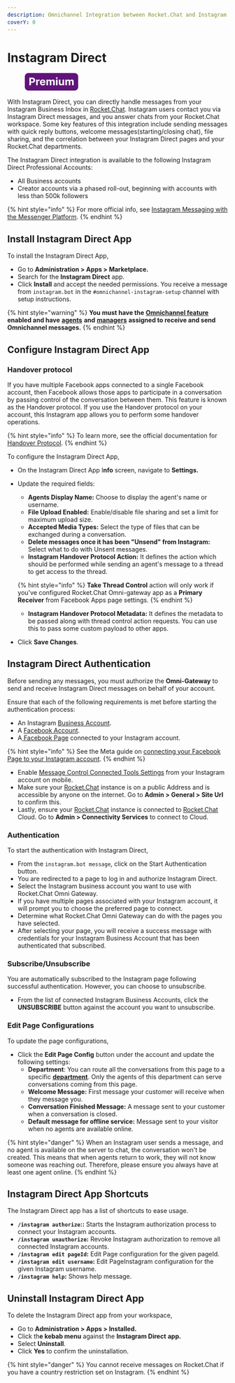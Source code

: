 ```yaml
---
description: Omnichannel Integration between Rocket.Chat and Instagram Messenger API.
coverY: 0
---
```


# Instagram Direct

<figure><img src="../../../../../.gitbook/assets/Premium.svg" alt=""><figcaption></figcaption></figure>

With Instagram Direct, you can directly handle messages from your Instagram Business Inbox in [Rocket.Chat](http://rocket.chat). Instagram users contact you via Instagram Direct messages, and you answer chats from your Rocket.Chat workspace. Some key features of this integration include sending messages with quick reply buttons, welcome messages(starting/closing chat), file sharing, and the correlation between your Instagram Direct pages and your Rocket.Chat departments.

The Instagram Direct integration is available to the following Instagram Direct Professional Accounts:

* All Business accounts
* Creator accounts via a phased roll-out, beginning with accounts with less than 500k followers

{% hint style="info" %}
For more official info, see [Instagram Messaging with the Messenger Platform](https://developers.facebook.com/docs/messenger-platform/instagram).
{% endhint %}

## Install Instagram Direct App

To install the Instagram Direct App,

* Go to **Administration > Apps > Marketplace.**
* Search for the **Instagram Direct** app.
* Click **Install** and accept the needed permissions. You receive a message from `instagram.bot` in the `#omnichannel-instagram-setup` channel with setup instructions.

{% hint style="warning" %}
**You must have the** [**Omnichannel feature**](https://docs.rocket.chat/use-rocket.chat/omnichannel#enable-omnichannel) **enabled and have** [**agents**](https://docs.rocket.chat/use-rocket.chat/omnichannel/agents) **and** [**managers**](https://docs.rocket.chat/use-rocket.chat/omnichannel/managers) **assigned to receive and send Omnichannel messages.**
{% endhint %}

## Configure Instagram Direct App

### Handover protocol

If you have multiple Facebook apps connected to a single Facebook account, then Facebook allows those apps to participate in a conversation by passing control of the conversation between them. This feature is known as the Handover protocol. If you use the Handover protocol on your account, this Instagram app allows you to perform some handover operations. &#x20;

{% hint style="info" %}
To learn more, see the official documentation for [Handover Protocol](https://developers.facebook.com/docs/messenger-platform/instagram/features/handover-protocol).
{% endhint %}

To configure the Instagram Direct App,

* On the Instagram Direct App I**nfo** screen, navigate to **Settings.**
*   Update the required fields:

    * **Agents Display Name:** Choose to display the agent's name or username.
    * **File Upload Enabled:** Enable/disable file sharing and set a limit for maximum upload size.
    * **Accepted Media Types:** Select the type of files that can be exchanged during a conversation.
    * **Delete messages once it has been "Unsend" from Instagram:** Select what to do with Unsent messages.
    * **Instagram Handover Protocol Action:** It defines the action which should be performed while sending an agent's message to a thread to get access to the thread.



    {% hint style="info" %}
    **Take Thread Control** action will only work if you've configured Rocket.Chat Omni-gateway app as a **Primary Receiver** from Facebook Apps page settings.
    {% endhint %}



    * **Instagram Handover Protocol Metadata:** It defines the metadata to be passed along with thread control action requests. You can use this to pass some custom payload to other apps.
* Click **Save Changes**.

## Instagram Direct Authentication

Before sending any messages, you must authorize the **Omni-Gateway** to send and receive Instagram Direct messages on behalf of your account.

Ensure that each of the following requirements is met before starting the authentication process:

* An Instagram [Business Account](https://help.instagram.com/502981923235522?fbclid=IwAR0TNcoToWKAq8OTOH4VjUC75NSk8EyqFW2Xz5KWDX7SsYK-9rNYppMMnLs).
* A [Facebook Account](https://www.facebook.com/).&#x20;
* A[ Facebook Page](https://www.facebook.com/pages/creation/) connected to your Instagram account.&#x20;

{% hint style="info" %}
&#x20;See the Meta guide on [connecting your Facebook Page to your Instagram account](https://help.instagram.com/570895513091465/?helpref=related\_articles).
{% endhint %}

* Enable [Message Control Connected Tools Settings](https://developers.facebook.com/docs/messenger-platform/instagram/get-started#connected-tools-toggle) from your Instagram account on mobile.
* Make sure your [Rocket.Chat](http://rocket.chat) instance is on a public Address and is accessible by anyone on the internet. Go to **Admin > General > Site Url** to confirm this.
* &#x20;Lastly, ensure your [Rocket.Chat](http://rocket.chat) instance is connected to [Rocket.Chat](http://rocket.chat) Cloud. Go to **Admin > Connectivity Services** to connect to Cloud.

### Authentication

To start the authentication with Instagram Direct,

* From the `instagram.bot message`, click on the Start Authentication button.
* You are redirected to a page to log in and authorize Instagram Direct.
* Select the Instagram business account you want to use with Rocket.Chat Omni Gateway.
* If you have multiple pages associated with your Instagram account, it will prompt you to choose the preferred page to connect.
* Determine what Rocket.Chat Omni Gateway can do with the pages you have selected.
* After selecting your page, you will receive a success message with credentials for your  Instagram Business Account that has been authenticated that subscribed.

### Subscribe/Unsubscribe

You are automatically subscribed to the Instagram page following successful authentication. However, you can choose to unsubscribe.

* From the list of connected Instagram Business Accounts, click the **UNSUBSCRIBE** button against the account you want to unsubscribe.

### Edit Page Configurations

To update the page configurations,

* Click the **Edit Page Config** button under the account and update the following settings:
  * **Department**: You can route all the conversations from this page to a specific [**department**](../../../../../use-rocket.chat/omnichannel/departments.md). Only the agents of this department can serve conversations coming from this page.
  * **Welcome Message:** First message your customer will receive when they message you.
  * **Conversation Finished Message:** A message sent to your customer when a conversation is closed.
  * **Default message for offline service:** Message sent to your visitor when no agents are available online.

{% hint style="danger" %}
When an Instagram user sends a message, and no agent is available on the server to chat, the conversation won't be created. This means that when agents return to work, they will not know someone was reaching out. Therefore, please ensure you always have at least one agent online.
{% endhint %}

## Instagram Direct App Shortcuts

The Instagram Direct app has a list of shortcuts to ease usage.&#x20;

* **`/instagram authorize`::** Starts the Instagram authorization process to connect your Instagram accounts.
* **`/instagram unauthorize`:** Revoke Instagram authorization to remove all connected Instagram accounts.
* **`/instagram edit pageId`:** Edit Page configuration for the given pageId.
* **`/instagram edit username`:** Edit PageInstagram configuration for the given Instagram username.
* **`/instagram help`:** Shows help message.

## Uninstall Instagram Direct App

To delete the Instagram Direct app from your workspace,

* Go to **Administration > Apps > Installed.**
* Click th**e kebab menu** against the **Instagram Direct** **app.**
* Select **Uninstall**.
* Click **Yes** to confirm the uninstallation.

{% hint style="danger" %}
You cannot receive messages on Rocket.Chat if you have a country restriction set on Instagram.
{% endhint %}
